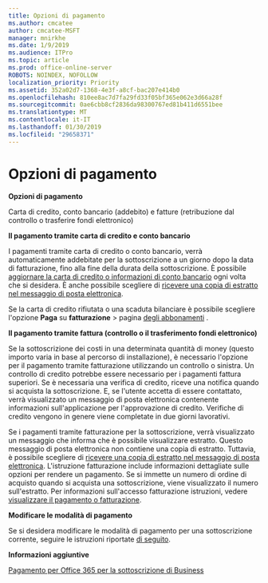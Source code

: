 ```yaml
---
title: Opzioni di pagamento
ms.author: cmcatee
author: cmcatee-MSFT
manager: mnirkhe
ms.date: 1/9/2019
ms.audience: ITPro
ms.topic: article
ms.prod: office-online-server
ROBOTS: NOINDEX, NOFOLLOW
localization_priority: Priority
ms.assetid: 352a02d7-1368-4e3f-a8cf-bac207e414b0
ms.openlocfilehash: 810ee8ac7d7fa29fd33f05bf365e062e3d66a28f
ms.sourcegitcommit: 0ae6cbb8cf2836da98300767ed81b411d6551bee
ms.translationtype: MT
ms.contentlocale: it-IT
ms.lasthandoff: 01/30/2019
ms.locfileid: "29658371"
---
```

# <a name="payment-options"></a>Opzioni di pagamento

 **Opzioni di pagamento**
  
Carta di credito, conto bancario (addebito) e fatture (retribuzione dal controllo o trasferire fondi elettronico)
  
 **Il pagamento tramite carta di credito e conto bancario**
  
I pagamenti tramite carta di credito o conto bancario, verrà automaticamente addebitate per la sottoscrizione a un giorno dopo la data di fatturazione, fino alla fine della durata della sottoscrizione. È possibile [aggiornare la carta di credito o informazioni di conto bancario](https://docs.microsoft.com/office365/admin/subscriptions-and-billing/add-update-or-remove-credit-card-or-bank-account?view=o365-worldwide) ogni volta che si desidera. È anche possibile scegliere di [ricevere una copia di estratto nel messaggio di posta elettronica](https://docs.microsoft.com/office365/admin/subscriptions-and-billing/pay-for-your-subscription?view=o365-worldwide#receive-a-copy-of-your-billing-statement-in-email).
  
Se la carta di credito rifiutata o una scaduta bilanciare è possibile scegliere l'opzione **Paga** su **fatturazione** \> pagina [degli abbonamenti](https://portal.office.com/adminportal/home#/subscriptions) . 
  
 **Il pagamento tramite fattura (controllo o il trasferimento fondi elettronico)**
  
Se la sottoscrizione dei costi in una determinata quantità di money (questo importo varia in base al percorso di installazione), è necessario l'opzione per il pagamento tramite fatturazione utilizzando un controllo o sinistra. Un controllo di credito potrebbe essere necessario per i pagamenti fattura superiori. Se è necessaria una verifica di credito, riceve una notifica quando si acquista la sottoscrizione. E, se l'utente accetta di essere contattato, verrà visualizzato un messaggio di posta elettronica contenente informazioni sull'applicazione per l'approvazione di credito. Verifiche di credito vengono in genere viene completate in due giorni lavorativi.
  
Se i pagamenti tramite fatturazione per la sottoscrizione, verrà visualizzato un messaggio che informa che è possibile visualizzare estratto. Questo messaggio di posta elettronica non contiene una copia di estratto. Tuttavia, è possibile scegliere di [ricevere una copia di estratto nel messaggio di posta elettronica](https://docs.microsoft.com/office365/admin/subscriptions-and-billing/pay-for-your-subscription?view=o365-worldwide#receive-a-copy-of-your-billing-statement-in-email). L'istruzione fatturazione include informazioni dettagliate sulle opzioni per rendere un pagamento. Se si immette un numero di ordine di acquisto quando si acquista una sottoscrizione, viene visualizzato il numero sull'estratto. Per informazioni sull'accesso fatturazione istruzioni, vedere [visualizzare il pagamento o fatturazione](https://docs.microsoft.com/office365/admin/subscriptions-and-billing/view-your-bill-or-invoice?view=o365-worldwide).
  
 **Modificare le modalità di pagamento**
  
Se si desidera modificare le modalità di pagamento per una sottoscrizione corrente, seguire le istruzioni riportate [di seguito](https://docs.microsoft.com/office365/admin/subscriptions-and-billing/change-payment-method?view=o365-worldwide).
  
 **Informazioni aggiuntive**
  
[Pagamento per Office 365 per la sottoscrizione di Business](https://docs.microsoft.com/office365/admin/subscriptions-and-billing/pay-for-your-subscription?view=o365-worldwide)
  

